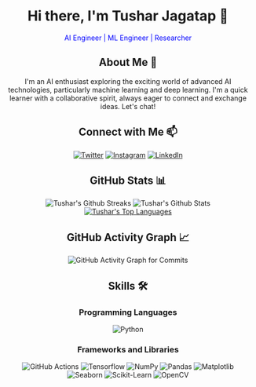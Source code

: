 <h1 align="center">Hi there, I'm Tushar Jagatap 👋</h1>

<!-- Typing SVG by DenverCoder1 - https://github.com/DenverCoder1/readme-typing-svg -->
<p align="center">
  <span style="color:blue">AI Engineer | ML Engineer | Researcher</span>
</p>


<h2 align="center">About Me 🌟</h2>

<p align="center">
  I'm an AI enthusiast exploring the exciting world of advanced AI technologies, particularly machine learning and deep learning. I'm a quick learner with a collaborative spirit, always eager to connect and exchange ideas. Let's chat!
</p>

<h2 align="center">Connect with Me 📫</h2>

<p align="center">
  <a href="https://twitter.com/jagatap_tushar"><img alt="Twitter" src="https://img.shields.io/badge/-Twitter-1DA1F2?style=for-the-badge&logo=twitter&logoColor=white"/></a>
  <a href="https://www.instagram.com/tusharr_0107/"><img alt="Instagram" src="https://img.shields.io/badge/-Instagram-E4405F?style=for-the-badge&logo=instagram&logoColor=white"/></a>
  <a href="https://www.linkedin.com/in/tushar-jagatap/"><img alt="LinkedIn" src="https://img.shields.io/badge/-LinkedIn-blue?&style=for-the-badge&logo=linkedin&logoColor=white"></a>
</p>

<h2 align="center">GitHub Stats 📊</h2>

<!--STREAKS and STATS-->
<p align="center">
  <img alt="Tushar's Github Streaks" src="https://github-readme-streak-stats.herokuapp.com/?user=Tushar-Jagatap&theme=dark" />
  <img alt="Tushar's Github Stats" src="https://github-readme-stats.vercel.app/api?username=Tushar-Jagatap&show_icons=true&theme=dark" />
  <a href="https://github.com/Tushar-Jagatap/"><img alt="Tushar's Top Languages" src="https://github-readme-stats.vercel.app/api/top-langs/?username=Tushar-Jagatap&layout=compact&theme=dark" /></a>
</p>

<h2 align="center">GitHub Activity Graph 📈</h2>

<p align="center">
  <img alt="GitHub Activity Graph for Commits" src="https://github-readme-activity-graph.vercel.app/graph?username=Tushar-Jagatap&bg_color=000001&color=ffffff&line=ffffff&point=403d3d&area=true&hide_border=false">
</p>
<!-- Some badges are from https://github.com/Ileriayo/markdown-badges -->

<h2 align="center">Skills 🛠️</h2>

<h3 align="center">Programming Languages</h3>

<p align="center">
  <img alt="Python" src="https://img.shields.io/badge/-Python-2D3E4D?style=for-the-badge&logo=python&logoColor=white">
</p>

<h3 align="center">Frameworks and Libraries</h3>

<p align="center">
  <img alt="GitHub Actions" src="https://img.shields.io/badge/-GitHub%20Actions-2088FF?style=for-the-badge&logo=githubactions&logoColor=white">
  <img alt="Tensorflow" src="https://img.shields.io/badge/-TensorFlow-FF6F00?style=for-the-badge&logo=tensorflow&logoColor=white">
  <img alt="NumPy" src="https://img.shields.io/badge/-NumPy-013243?style=for-the-badge&logo=numpy&logoColor=white">
  <img alt="Pandas" src="https://img.shields.io/badge/-Pandas-150458?style=for-the-badge&logo=pandas&logoColor=white">
  <img alt="Matplotlib" src="https://img.shields.io/badge/-Matplotlib-3776AB?style=for-the-badge&logo=matplotlib&logoColor=white">
  <img alt="Seaborn" src="https://img.shields.io/badge/-Seaborn-3776AB?style=for-the-badge&logo=seaborn&logoColor=white">
  <img alt="Scikit-Learn" src="https://img.shields.io/badge/-Scikit%20Learn-F7931E?style=for-the-badge&logo=scikitlearn&logoColor=white">
  <img alt="OpenCV" src="https://img.shields.io/badge/-OpenCV-5C3EE8?style=for-the-badge&logo=opencv&logoColor=black">
</p>

